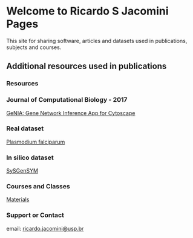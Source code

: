 # Welcome to **Ricardo S Jacomini** Pages

This site for sharing software, articles and datasets used in publications, subjects and courses.



## Additional resources used in publications

### Resources

### Journal of Computational Biology  - 2017

[GeNIA: Gene Network Inference App for Cytoscape](https://www.dropbox.com/sh/f457radf8n3s2v4/AAB5OAM2DsfJ9zV9r-_smKOLa?dl=0/genia-1.0.53.jar)

### Real dataset
[Plasmodium falciparum](https://www.dropbox.com/sh/f457radf8n3s2v4/AAB5OAM2DsfJ9zV9r-_smKOLa?dl=0/jcb2017/plasmodium.txt)

### In silico dataset
[SySGenSYM](https://www.dropbox.com/sh/f457radf8n3s2v4/AAB5OAM2DsfJ9zV9r-_smKOLa?dl=0/jcb2017/dream.txt)


### Courses and Classes

[Materials]()




### Support or Contact

email: ricardo.jacomini@usp.br
